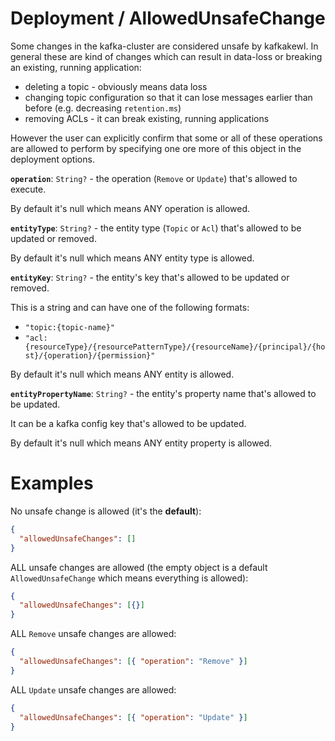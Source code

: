 # Deployment / AllowedUnsafeChange

Some changes in the kafka-cluster are considered unsafe by kafkakewl. In general these are kind of changes which can result in data-loss or breaking an existing, running application:
- deleting a topic - obviously means data loss
- changing topic configuration so that it can lose messages earlier than before (e.g. decreasing `retention.ms`)
- removing ACLs - it can break existing, running applications

However the user can explicitly confirm that some or all of these operations are allowed to perform by specifying one ore more of this object in the deployment options.

**`operation`**: `String?` - the operation (`Remove` or `Update`) that's allowed to execute.

By default it's null which means ANY operation is allowed.

**`entityType`**: `String?` - the entity type (`Topic` or `Acl`) that's allowed to be updated or removed.

By default it's null which means ANY entity type is allowed.

**`entityKey`**: `String?` - the entity's key that's allowed to be updated or removed.

This is a string and can have one of the following formats:
- `"topic:{topic-name}"`
- `"acl:{resourceType}/{resourcePatternType}/{resourceName}/{principal}/{host}/{operation}/{permission}"`

By default it's null which means ANY entity is allowed.

**`entityPropertyName`**: `String?` - the entity's property name that's allowed to be updated.

It can be a kafka config key that's allowed to be updated.

By default it's null which means ANY entity property is allowed.

# Examples

No unsafe change is allowed (it's the **default**):
```json
{
  "allowedUnsafeChanges": []
}
```

ALL unsafe changes are allowed (the empty object is a default `AllowedUnsafeChange` which means everything is allowed):
```json
{
  "allowedUnsafeChanges": [{}]
}
```

ALL `Remove` unsafe changes are allowed:
```json
{
  "allowedUnsafeChanges": [{ "operation": "Remove" }]
}
```

ALL `Update` unsafe changes are allowed:
```json
{
  "allowedUnsafeChanges": [{ "operation": "Update" }]
}
```
